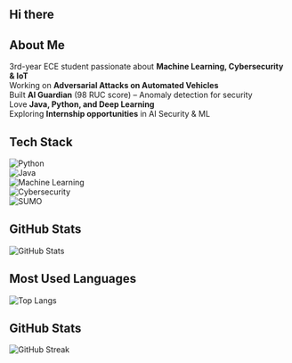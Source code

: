 ## Hi there 
## About Me  
3rd-year ECE student passionate about **Machine Learning, Cybersecurity & IoT**  
Working on **Adversarial Attacks on Automated Vehicles**  
Built **AI Guardian** (98 RUC score) – Anomaly detection for security  
Love **Java, Python, and Deep Learning**  
Exploring **Internship opportunities** in AI Security & ML  

## Tech Stack  
![Python](https://img.shields.io/badge/Python-3776AB?style=for-the-badge&logo=python&logoColor=white)  
![Java](https://img.shields.io/badge/Java-ED8B00?style=for-the-badge&logo=java&logoColor=white)  
![Machine Learning](https://img.shields.io/badge/Machine%20Learning-%2312100E.svg?style=for-the-badge&logo=tensorflow&logoColor=white)  
![Cybersecurity](https://img.shields.io/badge/Cybersecurity-%23009639.svg?style=for-the-badge&logo=kalilinux&logoColor=white)  
![SUMO](https://img.shields.io/badge/SUMO-Simulation%20Of%20Urban%20Mobility-blue?style=for-the-badge)  


## GitHub Stats  
![GitHub Stats](https://github-readme-stats.vercel.app/api?username=KrrishDayal&show_icons=true&theme=dark)

## Most Used Languages  
![Top Langs](https://github-readme-stats.vercel.app/api/top-langs/?username=KrrishDayal&layout=compact&theme=dark)

## GitHub Stats  
![GitHub Streak](https://github-readme-streak-stats.herokuapp.com/?user=KrrishDayal&theme=dark&hide_border=true)  

